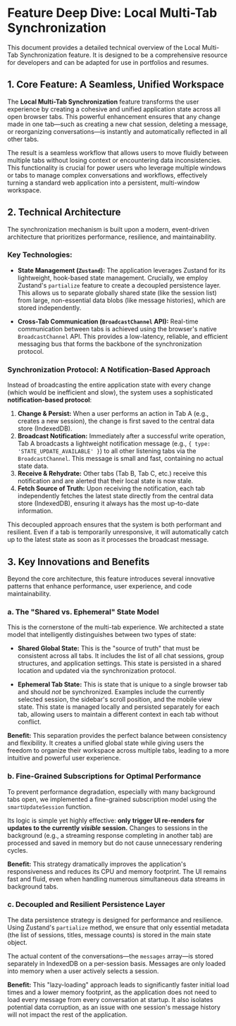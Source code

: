 # Feature Deep Dive: Local Multi-Tab Synchronization

This document provides a detailed technical overview of the Local Multi-Tab Synchronization feature. It is designed to be a comprehensive resource for developers and can be adapted for use in portfolios and resumes.

## 1. Core Feature: A Seamless, Unified Workspace

The **Local Multi-Tab Synchronization** feature transforms the user experience by creating a cohesive and unified application state across all open browser tabs. This powerful enhancement ensures that any change made in one tab—such as creating a new chat session, deleting a message, or reorganizing conversations—is instantly and automatically reflected in all other tabs.

The result is a seamless workflow that allows users to move fluidly between multiple tabs without losing context or encountering data inconsistencies. This functionality is crucial for power users who leverage multiple windows or tabs to manage complex conversations and workflows, effectively turning a standard web application into a persistent, multi-window workspace.

## 2. Technical Architecture

The synchronization mechanism is built upon a modern, event-driven architecture that prioritizes performance, resilience, and maintainability.

### Key Technologies:

- **State Management (`Zustand`):** The application leverages Zustand for its lightweight, hook-based state management. Crucially, we employ Zustand's `partialize` feature to create a decoupled persistence layer. This allows us to separate globally shared state (like the session list) from large, non-essential data blobs (like message histories), which are stored independently.

- **Cross-Tab Communication (`BroadcastChannel` API):** Real-time communication between tabs is achieved using the browser's native `BroadcastChannel` API. This provides a low-latency, reliable, and efficient messaging bus that forms the backbone of the synchronization protocol.

### Synchronization Protocol: A Notification-Based Approach

Instead of broadcasting the entire application state with every change (which would be inefficient and slow), the system uses a sophisticated **notification-based protocol**:

1.  **Change & Persist:** When a user performs an action in Tab A (e.g., creates a new session), the change is first saved to the central data store (IndexedDB).
2.  **Broadcast Notification:** Immediately after a successful write operation, Tab A broadcasts a lightweight notification message (e.g., `{ type: 'STATE_UPDATE_AVAILABLE' }`) to all other listening tabs via the `BroadcastChannel`. This message is small and fast, containing no actual state data.
3.  **Receive & Rehydrate:** Other tabs (Tab B, Tab C, etc.) receive this notification and are alerted that their local state is now stale.
4.  **Fetch Source of Truth:** Upon receiving the notification, each tab independently fetches the latest state directly from the central data store (IndexedDB), ensuring it always has the most up-to-date information.

This decoupled approach ensures that the system is both performant and resilient. Even if a tab is temporarily unresponsive, it will automatically catch up to the latest state as soon as it processes the broadcast message.

## 3. Key Innovations and Benefits

Beyond the core architecture, this feature introduces several innovative patterns that enhance performance, user experience, and code maintainability.

### a. The "Shared vs. Ephemeral" State Model

This is the cornerstone of the multi-tab experience. We architected a state model that intelligently distinguishes between two types of state:

- **Shared Global State:** This is the "source of truth" that must be consistent across all tabs. It includes the list of all chat sessions, group structures, and application settings. This state is persisted in a shared location and updated via the synchronization protocol.

- **Ephemeral Tab State:** This is state that is unique to a single browser tab and should _not_ be synchronized. Examples include the currently selected session, the sidebar's scroll position, and the mobile view state. This state is managed locally and persisted separately for each tab, allowing users to maintain a different context in each tab without conflict.

**Benefit:** This separation provides the perfect balance between consistency and flexibility. It creates a unified global state while giving users the freedom to organize their workspace across multiple tabs, leading to a more intuitive and powerful user experience.

### b. Fine-Grained Subscriptions for Optimal Performance

To prevent performance degradation, especially with many background tabs open, we implemented a fine-grained subscription model using the `smartUpdateSession` function.

Its logic is simple yet highly effective: **only trigger UI re-renders for updates to the currently _visible_ session.** Changes to sessions in the background (e.g., a streaming response completing in another tab) are processed and saved in memory but do not cause unnecessary rendering cycles.

**Benefit:** This strategy dramatically improves the application's responsiveness and reduces its CPU and memory footprint. The UI remains fast and fluid, even when handling numerous simultaneous data streams in background tabs.

### c. Decoupled and Resilient Persistence Layer

The data persistence strategy is designed for performance and resilience. Using Zustand's `partialize` method, we ensure that only essential metadata (the list of sessions, titles, message counts) is stored in the main state object.

The actual content of the conversations—the `messages` array—is stored separately in IndexedDB on a per-session basis. Messages are only loaded into memory when a user actively selects a session.

**Benefit:** This "lazy-loading" approach leads to significantly faster initial load times and a lower memory footprint, as the application does not need to load every message from every conversation at startup. It also isolates potential data corruption, as an issue with one session's message history will not impact the rest of the application.
